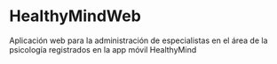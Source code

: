 # HealthyMindWeb
Aplicación web para la administración de especialistas en el área de la psicología registrados en la app móvil HealthyMind
